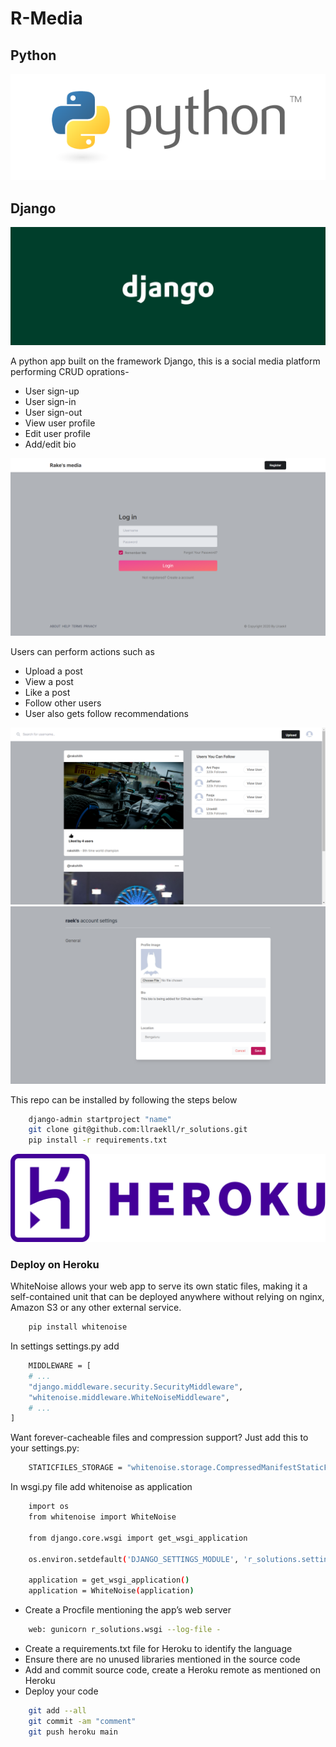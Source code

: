# R-Media
## Python 
![alt tag](https://github.com/llraekll/r-shortlinks/blob/main/images/python.png)

## Django
![alt tag](https://github.com/llraekll/r-shortlinks/blob/main/images/dj1.png)


A python app built on the framework Django, this is a social media platform performing CRUD oprations- 
* User sign-up
* User sign-in
* User sign-out
* View user profile
* Edit user profile
* Add/edit bio

![alt tag](https://github.com/llraekll/R_media/blob/main/media/login%20page.png)

Users can perform actions such as 
* Upload a post 
* View a post 
* Like a post
* Follow other users
* User also gets follow recommendations



![alt tag](https://github.com/llraekll/R_media/blob/main/media/Profile.png)
![alt tag](https://github.com/llraekll/R_media/blob/main/media/bio.png)

This repo can be installed by following the steps below

```bash
    django-admin startproject "name"
    git clone git@github.com:llraekll/r_solutions.git
    pip install -r requirements.txt
```
![alt tag](https://github.com/llraekll/FastAPI/blob/main/images/Heroku.png)
### Deploy on Heroku
WhiteNoise allows your web app to serve its own static files, making it a self-contained unit that can be deployed anywhere without relying on nginx, Amazon S3 or any other external service.
```bash
    pip install whitenoise
```
In settings settings.py add 

```bash
    MIDDLEWARE = [
    # ...
    "django.middleware.security.SecurityMiddleware",
    "whitenoise.middleware.WhiteNoiseMiddleware",
    # ...
]
```
Want forever-cacheable files and compression support? Just add this to your settings.py:

```bash
    STATICFILES_STORAGE = "whitenoise.storage.CompressedManifestStaticFilesStorage"
``` 
In wsgi.py file add whitenoise as application

```bash
    import os
    from whitenoise import WhiteNoise

    from django.core.wsgi import get_wsgi_application

    os.environ.setdefault('DJANGO_SETTINGS_MODULE', 'r_solutions.settings')

    application = get_wsgi_application()
    application = WhiteNoise(application)
```

* Create a Procfile mentioning the app’s web server
```bash
    web: gunicorn r_solutions.wsgi --log-file - 
```

* Create a requirements.txt file for Heroku to identify the language
* Ensure there are no unused libraries mentioned in the source code
* Add and commit source code, create a Heroku remote as mentioned on Heroku
* Deploy your code 

```bash
    git add --all
    git commit -am "comment"
    git push heroku main
```
